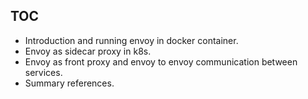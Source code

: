 ## TOC

* Introduction and running envoy in docker container.
* Envoy as sidecar proxy in k8s.
* Envoy as front proxy and envoy to envoy communication between services.
* Summary references.

